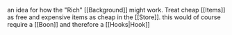 an idea for how the "Rich" [[Background]] might work. Treat cheap [[Items]] as free and expensive items as cheap in the [[Store]]. this would of course require a [[Boon]] and therefore a [[Hooks|Hook]]